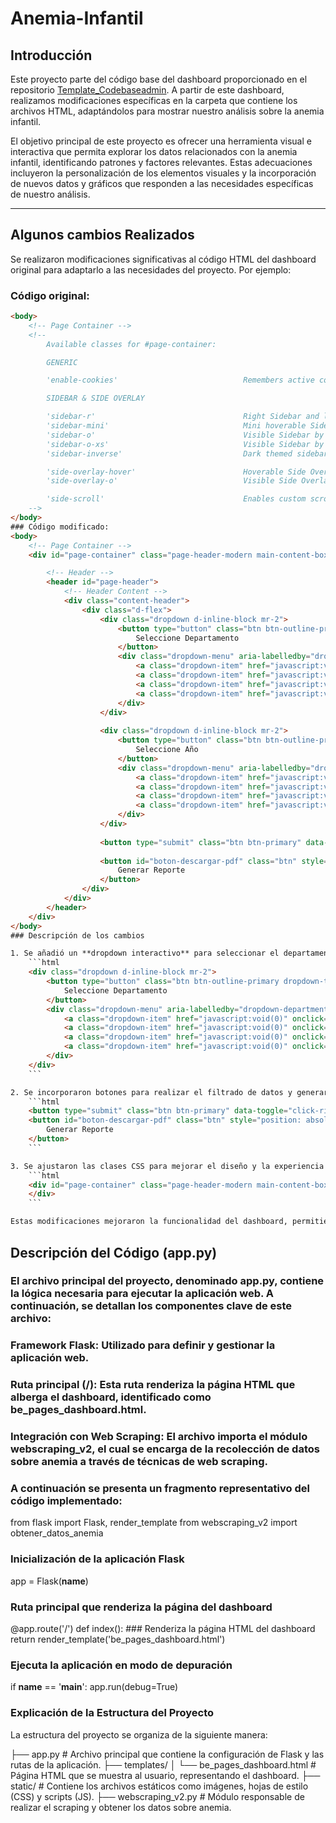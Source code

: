 # Anemia-Infantil

## Introducción

Este proyecto parte del código base del dashboard proporcionado en el repositorio [Template_Codebaseadmin](https://github.com/Anders87x/Template_Codebaseadmin). A partir de este dashboard, realizamos modificaciones específicas en la carpeta que contiene los archivos HTML, adaptándolos para mostrar nuestro análisis sobre la anemia infantil.  

El objetivo principal de este proyecto es ofrecer una herramienta visual e interactiva que permita explorar los datos relacionados con la anemia infantil, identificando patrones y factores relevantes. Estas adecuaciones incluyeron la personalización de los elementos visuales y la incorporación de nuevos datos y gráficos que responden a las necesidades específicas de nuestro análisis.

---

## Algunos cambios Realizados

Se realizaron modificaciones significativas al código HTML del dashboard original para adaptarlo a las necesidades del proyecto. Por ejemplo:

### Código original:

```html
<body>
    <!-- Page Container -->
    <!--
        Available classes for #page-container:

        GENERIC

        'enable-cookies'                            Remembers active color theme between pages (when set through color theme helper Codebase() -> uiHandleTheme())

        SIDEBAR & SIDE OVERLAY

        'sidebar-r'                                 Right Sidebar and left Side Overlay (default is left Sidebar and right Side Overlay)
        'sidebar-mini'                              Mini hoverable Sidebar (screen width > 991px)
        'sidebar-o'                                 Visible Sidebar by default (screen width > 991px)
        'sidebar-o-xs'                              Visible Sidebar by default (screen width < 992px)
        'sidebar-inverse'                           Dark themed sidebar

        'side-overlay-hover'                        Hoverable Side Overlay (screen width > 991px)
        'side-overlay-o'                            Visible Side Overlay by default

        'side-scroll'                               Enables custom scrolling on Sidebar and Side Overlay instead of native scrolling (screen width > 991px)
    -->
</body>
### Código modificado:
<body>
    <!-- Page Container -->
    <div id="page-container" class="page-header-modern main-content-boxed side-trans-enabled sidebar-inverse">

        <!-- Header -->
        <header id="page-header">
            <!-- Header Content -->
            <div class="content-header">
                <div class="d-flex">
                    <div class="dropdown d-inline-block mr-2">
                        <button type="button" class="btn btn-outline-primary dropdown-toggle" id="dropdown-department" data-toggle="dropdown" aria-haspopup="true" aria-expanded="false">
                            Seleccione Departamento
                        </button>
                        <div class="dropdown-menu" aria-labelledby="dropdown-department">
                            <a class="dropdown-item" href="javascript:void(0)" onclick="selectDepartment('Amazonas')">Amazonas</a>
                            <a class="dropdown-item" href="javascript:void(0)" onclick="selectDepartment('Áncash')">Áncash</a>
                            <a class="dropdown-item" href="javascript:void(0)" onclick="selectDepartment('Apurímac')">Apurímac</a>
                            <a class="dropdown-item" href="javascript:void(0)" onclick="selectDepartment('Arequipa')">Arequipa</a>
                        </div>
                    </div>
            
                    <div class="dropdown d-inline-block mr-2">
                        <button type="button" class="btn btn-outline-primary dropdown-toggle" id="dropdown-year" data-toggle="dropdown" aria-haspopup="true" aria-expanded="false">
                            Seleccione Año
                        </button>
                        <div class="dropdown-menu" aria-labelledby="dropdown-year">
                            <a class="dropdown-item" href="javascript:void(0)" onclick="selectYear(2008)">2008</a>
                            <a class="dropdown-item" href="javascript:void(0)" onclick="selectYear(2009)">2009</a>
                            <a class="dropdown-item" href="javascript:void(0)" onclick="selectYear(2010)">2010</a>
                            <a class="dropdown-item" href="javascript:void(0)" onclick="selectYear(2011)">2011</a>
                        </div>
                    </div>
            
                    <button type="submit" class="btn btn-primary" data-toggle="click-ripple">Filtrar</button>
            
                    <button id="boton-descargar-pdf" class="btn" style="position: absolute; top: 30px; right: 100px;">
                        Generar Reporte
                    </button>
                </div>
            </div>
        </header>
    </div>
</body>
### Descripción de los cambios

1. Se añadió un **dropdown interactivo** para seleccionar el departamento y el año del análisis:
    ```html
    <div class="dropdown d-inline-block mr-2">
        <button type="button" class="btn btn-outline-primary dropdown-toggle" id="dropdown-department" data-toggle="dropdown" aria-haspopup="true" aria-expanded="false">
            Seleccione Departamento
        </button>
        <div class="dropdown-menu" aria-labelledby="dropdown-department">
            <a class="dropdown-item" href="javascript:void(0)" onclick="selectDepartment('Amazonas')">Amazonas</a>
            <a class="dropdown-item" href="javascript:void(0)" onclick="selectDepartment('Áncash')">Áncash</a>
            <a class="dropdown-item" href="javascript:void(0)" onclick="selectDepartment('Apurímac')">Apurímac</a>
            <a class="dropdown-item" href="javascript:void(0)" onclick="selectDepartment('Arequipa')">Arequipa</a>
        </div>
    </div>
    ```

2. Se incorporaron botones para realizar el filtrado de datos y generar reportes en formato PDF:
    ```html
    <button type="submit" class="btn btn-primary" data-toggle="click-ripple">Filtrar</button>
    <button id="boton-descargar-pdf" class="btn" style="position: absolute; top: 30px; right: 100px;">
        Generar Reporte
    </button>
    ```

3. Se ajustaron las clases CSS para mejorar el diseño y la experiencia del usuario:
    ```html
    <div id="page-container" class="page-header-modern main-content-boxed side-trans-enabled sidebar-inverse">
    </div>
    ```

Estas modificaciones mejoraron la funcionalidad del dashboard, permitiendo una interacción más intuitiva y personalizada para el análisis de anemia infantil.
```
## Descripción del Código (app.py)
### El archivo principal del proyecto, denominado app.py, contiene la lógica necesaria para ejecutar la aplicación web. A continuación, se detallan los componentes clave de este archivo:

### Framework Flask: Utilizado para definir y gestionar la aplicación web.
### Ruta principal (/): Esta ruta renderiza la página HTML que alberga el dashboard, identificado como be_pages_dashboard.html.
### Integración con Web Scraping: El archivo importa el módulo webscraping_v2, el cual se encarga de la recolección de datos sobre anemia a través de técnicas de web scraping.

### A continuación se presenta un fragmento representativo del código implementado:
from flask import Flask, render_template
from webscraping_v2 import obtener_datos_anemia

### Inicialización de la aplicación Flask
app = Flask(__name__)

### Ruta principal que renderiza la página del dashboard
@app.route('/')
def index():
    ### Renderiza la página HTML del dashboard
    return render_template('be_pages_dashboard.html')

### Ejecuta la aplicación en modo de depuración
if __name__ == '__main__':
    app.run(debug=True)
### Explicación de la Estructura del Proyecto
La estructura del proyecto se organiza de la siguiente manera:

├── app.py                    # Archivo principal que contiene la configuración de Flask y las rutas de la aplicación.
├── templates/
│   └── be_pages_dashboard.html # Página HTML que se muestra al usuario, representando el dashboard.
├── static/                   # Contiene los archivos estáticos como imágenes, hojas de estilo (CSS) y scripts (JS).
├── webscraping_v2.py         # Módulo responsable de realizar el scraping y obtener los datos sobre anemia.

